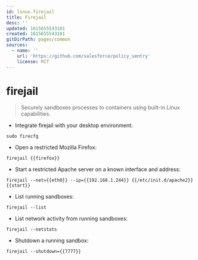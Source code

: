 ```yaml
---
id: linux.firejail
title: Firejail
desc: ''
updated: 1615655543101
created: 1615655543101
gitDirPath: pages/common
sources:
  - name: ''
    url: 'https://github.com/salesforce/policy_sentry'
    license: MIT
---
```

# firejail

> Securely sandboxes processes to containers using built-in Linux capabilities.

- Integrate firejail with your desktop environment:

`sudo firecfg`

- Open a restricted Mozilla Firefox:

`firejail {{firefox}}`

- Start a restricted Apache server on a known interface and address:

`firejail --net={{eth0}} --ip={{192.168.1.244}} {{/etc/init.d/apache2}} {{start}}`

- List running sandboxes:

`firejail --list`

- List network activity from running sandboxes:

`firejail --netstats`

- Shutdown a running sandbox:

`firejail --shutdown={{7777}}`

